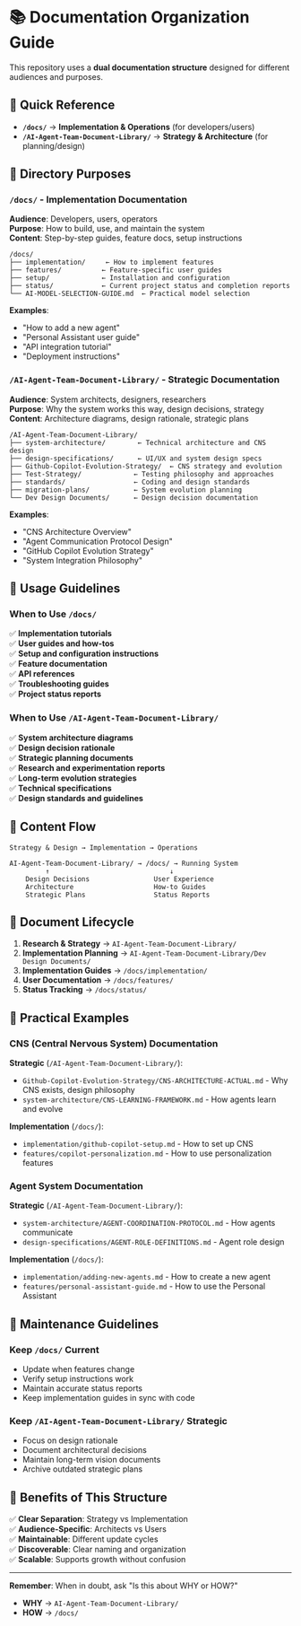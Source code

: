 # 📚 Documentation Organization Guide

This repository uses a **dual documentation structure** designed for different audiences and purposes.

## 🎯 **Quick Reference**

- **`/docs/`** → **Implementation & Operations** (for developers/users)
- **`/AI-Agent-Team-Document-Library/`** → **Strategy & Architecture** (for planning/design)

## 📁 **Directory Purposes**

### **`/docs/` - Implementation Documentation**
**Audience**: Developers, users, operators  
**Purpose**: How to build, use, and maintain the system  
**Content**: Step-by-step guides, feature docs, setup instructions

```
/docs/
├── implementation/     ← How to implement features
├── features/          ← Feature-specific user guides  
├── setup/             ← Installation and configuration
├── status/            ← Current project status and completion reports
└── AI-MODEL-SELECTION-GUIDE.md  ← Practical model selection
```

**Examples**:
- "How to add a new agent"
- "Personal Assistant user guide"
- "API integration tutorial"
- "Deployment instructions"

### **`/AI-Agent-Team-Document-Library/` - Strategic Documentation**
**Audience**: System architects, designers, researchers  
**Purpose**: Why the system works this way, design decisions, strategy  
**Content**: Architecture diagrams, design rationale, strategic plans

```
/AI-Agent-Team-Document-Library/
├── system-architecture/        ← Technical architecture and CNS design
├── design-specifications/      ← UI/UX and system design specs
├── Github-Copilot-Evolution-Strategy/  ← CNS strategy and evolution
├── Test-Strategy/             ← Testing philosophy and approaches
├── standards/                 ← Coding and design standards
├── migration-plans/           ← System evolution planning
└── Dev Design Documents/      ← Design decision documentation
```

**Examples**:
- "CNS Architecture Overview" 
- "Agent Communication Protocol Design"
- "GitHub Copilot Evolution Strategy"
- "System Integration Philosophy"

## 🎯 **Usage Guidelines**

### **When to Use `/docs/`**
✅ **Implementation tutorials**  
✅ **User guides and how-tos**  
✅ **Setup and configuration instructions**  
✅ **Feature documentation**  
✅ **API references**  
✅ **Troubleshooting guides**  
✅ **Project status reports**

### **When to Use `/AI-Agent-Team-Document-Library/`**
✅ **System architecture diagrams**  
✅ **Design decision rationale**  
✅ **Strategic planning documents**  
✅ **Research and experimentation reports**  
✅ **Long-term evolution strategies**  
✅ **Technical specifications**  
✅ **Design standards and guidelines**

## 🔄 **Content Flow**

```
Strategy & Design → Implementation → Operations

AI-Agent-Team-Document-Library/ → /docs/ → Running System
         ↑                              ↓
    Design Decisions                User Experience
    Architecture                    How-to Guides
    Strategic Plans                 Status Reports
```

## 📝 **Document Lifecycle**

1. **Research & Strategy** → `AI-Agent-Team-Document-Library/`
2. **Implementation Planning** → `AI-Agent-Team-Document-Library/Dev Design Documents/`
3. **Implementation Guides** → `/docs/implementation/`
4. **User Documentation** → `/docs/features/`
5. **Status Tracking** → `/docs/status/`

## 🎯 **Practical Examples**

### **CNS (Central Nervous System) Documentation**

**Strategic** (`/AI-Agent-Team-Document-Library/`):
- `Github-Copilot-Evolution-Strategy/CNS-ARCHITECTURE-ACTUAL.md` - Why CNS exists, design philosophy
- `system-architecture/CNS-LEARNING-FRAMEWORK.md` - How agents learn and evolve

**Implementation** (`/docs/`):
- `implementation/github-copilot-setup.md` - How to set up CNS
- `features/copilot-personalization.md` - How to use personalization features

### **Agent System Documentation**

**Strategic** (`/AI-Agent-Team-Document-Library/`):
- `system-architecture/AGENT-COORDINATION-PROTOCOL.md` - How agents communicate
- `design-specifications/AGENT-ROLE-DEFINITIONS.md` - Agent role design

**Implementation** (`/docs/`):
- `implementation/adding-new-agents.md` - How to create a new agent
- `features/personal-assistant-guide.md` - How to use the Personal Assistant

## 🔧 **Maintenance Guidelines**

### **Keep `/docs/` Current**
- Update when features change
- Verify setup instructions work
- Maintain accurate status reports
- Keep implementation guides in sync with code

### **Keep `/AI-Agent-Team-Document-Library/` Strategic**
- Focus on design rationale
- Document architectural decisions
- Maintain long-term vision documents
- Archive outdated strategic plans

## 🎉 **Benefits of This Structure**

✅ **Clear Separation**: Strategy vs Implementation  
✅ **Audience-Specific**: Architects vs Users  
✅ **Maintainable**: Different update cycles  
✅ **Discoverable**: Clear naming and organization  
✅ **Scalable**: Supports growth without confusion

---

**Remember**: When in doubt, ask "Is this about WHY or HOW?" 
- **WHY** → `AI-Agent-Team-Document-Library/`  
- **HOW** → `/docs/`
